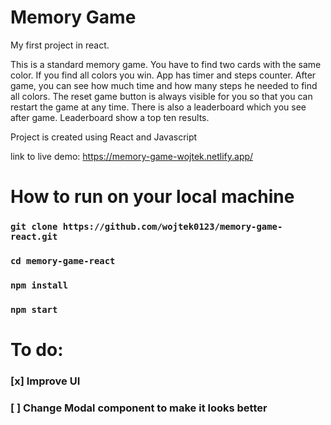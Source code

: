 # Memory Game

My first project in react.

This is a standard memory game. You have to find two cards with the same color. If you find all colors you win. App has timer and steps counter. After game, you can see how much time and how many steps he needed to find all colors. The reset game button is always visible for you so that you can restart the game at any time. There is also a leaderboard which you see after game. Leaderboard show a top ten results.

Project is created using React and Javascript

link to live demo:
https://memory-game-wojtek.netlify.app/

# How to run on your local machine
### `git clone https://github.com/wojtek0123/memory-game-react.git`
### `cd memory-game-react`
### `npm install`
### `npm start`

# To do:
### [x] Improve UI
### [ ] Change Modal component to make it looks better
